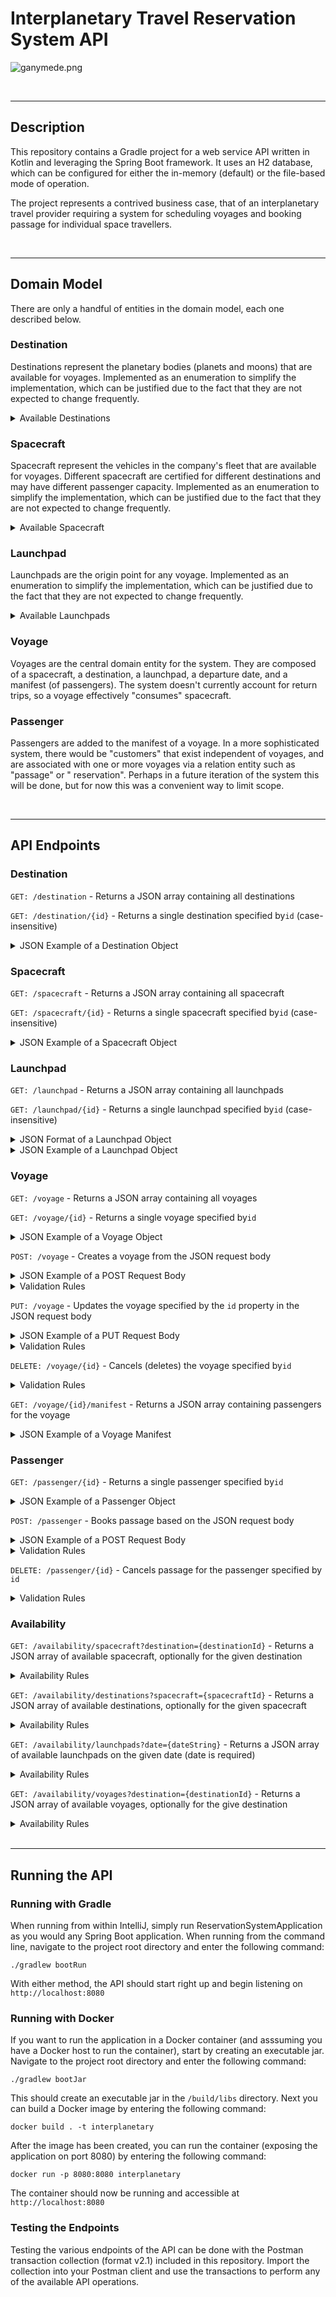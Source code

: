 # Interplanetary Travel Reservation System API

![ganymede.png](src/main/resources/ganymede.png)

<br>
<hr>

## Description ##

This repository contains a Gradle project for a web service API written in Kotlin and leveraging the Spring Boot framework. It uses an H2 database, which can be configured for either the in-memory (default) or the file-based mode of operation.

The project represents a contrived business case, that of an interplanetary travel provider requiring a system for
scheduling voyages and booking passage for individual space travellers.

<br>
<hr>

## Domain Model ##

There are only a handful of entities in the domain model, each one described below.

### Destination ###

Destinations represent the planetary bodies (planets and moons) that are available for voyages. Implemented as an
enumeration to simplify the implementation, which can be justified due to the fact that they are not expected to change
frequently.

<details>
    <summary>Available Destinations</summary>

- Callisto
- Europa
- Ganymede
- Io
- Luna
- Mars
- Titan
</details>

### Spacecraft ###

Spacecraft represent the vehicles in the company's fleet that are available for voyages. Different spacecraft are
certified for different destinations and may have different passenger capacity. Implemented as an enumeration to
simplify the implementation, which can be justified due to the fact that they are not expected to change frequently.

<details>
    <summary>Available Spacecraft</summary>

- UNS-001 (capacity of 100, certified for Luna only)
- UNS-002 (capacity of 100, certified for Luna only)
- UNS-003 (capacity of 100, certified for Luna only)
- UNS-004 (capacity of 60, certified for Luna and Mars only)
- UNS-005 (capacity of 60, certified for Luna and Mars only)
- UNS-006 (capacity of 60, certified for Luna and Mars only)
- UNS-007 (capacity of 60, certified for Luna and Mars only)
- UNS-008 (capacity of 20, certified for all destinations)
- UNS-009 (capacity of 20, certified for all destinations)
- UNS-010 (capacity of 20, certified for all destinations)
</details>

### Launchpad ###

Launchpads are the origin point for any voyage. Implemented as an enumeration to simplify the implementation, which can
be justified due to the fact that they are not expected to change frequently.

<details>
    <summary>Available Launchpads</summary>

- Launch Pad #1
- Launch Pad #2
- Launch Pad #3
</details>

### Voyage ###

Voyages are the central domain entity for the system. They are composed of a spacecraft, a destination, a launchpad, a
departure date, and a manifest (of passengers). The system doesn't currently account for return trips, so a voyage
effectively "consumes" spacecraft.

### Passenger ###

Passengers are added to the manifest of a voyage. In a more sophisticated system, there would be "customers" that exist
independent of voyages, and are associated with one or more voyages via a relation entity such as "passage" or "
reservation". Perhaps in a future iteration of the system this will be done, but for now this was a convenient way to
limit scope.

<br>
<hr>

## API Endpoints ##

### Destination ###

`GET: /destination` - Returns a JSON array containing all destinations

`GET: /destination/{id}` - Returns a single destination specified by`id` (case-insensitive)

<details>
    <summary>JSON Example of a Destination Object</summary>

```json
{
  "id": "EUROPA",
  "name": "Europa",
  "description": "Slightly smaller than Earth's Moon...",
  "diameter": "3,121 km",
  "gravity": "0.134 g",
  "orbit": "Orbits Jupiter once every 85 hours",
  "rotation": "Tidally locked with Jupiter",
  "day": "85 hours"
}
```
</details>

### Spacecraft ###

`GET: /spacecraft` - Returns a JSON array containing all spacecraft

`GET: /spacecraft/{id}` - Returns a single spacecraft specified by`id` (case-insensitive)

<details>
    <summary>JSON Example of a Spacecraft Object</summary>

```json
{
  "id": "UNS_008",
  "description": "United Nations Starship, Outer System Fleet",
  "designation": "UNS 008",
  "capacity": 20,
  "destinations": [
    "CALLISTO",
    "EUROPA",
    "GANYMEDE",
    "IO",
    "LUNA",
    "MARS",
    "TITAN"
  ]
}
```
</details>

### Launchpad ###

`GET: /launchpad` - Returns a JSON array containing all launchpads

`GET: /launchpad/{id}` - Returns a single launchpad specified by`id` (case-insensitive)

<details>
    <summary>JSON Format of a Launchpad Object</summary>

```json
{
  "id": "string",
  "description": "string",
  "designation": "string"
}
```
</details>

<details>
    <summary>JSON Example of a Launchpad Object</summary>

```json
{
  "id": "LP_001",
  "description": "Launch Pad #1",
  "designation": "LP1"
}
```
</details>

### Voyage ###

`GET: /voyage` - Returns a JSON array containing all voyages

`GET: /voyage/{id}` - Returns a single voyage specified by`id` 

<details>
    <summary>JSON Example of a Voyage Object</summary>

```json
{
  "id": 1,
  "spacecraft": {
    "id": "UNS_001",
    "description": "United Nations Starship, Lunar Fleet",
    "designation": "UNS 001",
    "capacity": 100,
    "destinations": [
      "LUNA"
    ]
  },
  "launchpad": {
    "id": "LP_001",
    "description": "Launch Pad #1",
    "designation": "LP1"
  },
  "destination": {
    "id": "LUNA",
    "name": "Luna",
    "description": "Luna is the only moon of Earth...",
    "diameter": "3,475 km",
    "gravity": "0.1654 g",
    "orbit": "Orbits Earth every 708 hours",
    "rotation": "Tidally locked with Earth",
    "day": "708 hours"
  },
  "departure": "2021-03-30T00:00:00.000+00:00"
}
```
</details>

`POST: /voyage` - Creates a voyage from the JSON request body

<details>
    <summary>JSON Example of a POST Request Body</summary>

```json
{
  "spacecraft": "UNS_001",
  "launchpad": "LP_001",
  "destination": "LUNA",
  "departure": "2021-03-30"
}
```
</details>

<details>
    <summary>Validation Rules</summary>

- The spacecraft must be available (not reserved for another voyage)
- The spacecraft must be certified for the destination
- The launchpad must be available on the departure date
- The departure date must be in the future
</details>

`PUT: /voyage` - Updates the voyage specified by the `id` property in the JSON request body

<details>
    <summary>JSON Example of a PUT Request Body</summary>

```json
{
  "id": 1,
  "spacecraft": "UNS_003",
  "launchpad": "LP_001",
  "departure": "2021-03-30"
}
```
</details>

<details>
    <summary>Validation Rules</summary>

- The spacecraft must be available (not reserved for another voyage)
- The spacecraft must be certified for the destination
- The launchpad must be available on the departure date
- The departure date must be in the future
</details>

`DELETE: /voyage/{id}` - Cancels (deletes) the voyage specified by`id`

<details>
    <summary>Validation Rules</summary>

- The manifest must be empty (no passengers)
- The departure date must be in the future
</details>

`GET: /voyage/{id}/manifest` - Returns a JSON array containing passengers for the voyage

<details>
    <summary>JSON Example of a Voyage Manifest</summary>

```json
[
  {
    "id": 1,
    "firstName": "Nick",
    "lastName": "Nicolosi"
  },
  {
    "id": 2,
    "firstName": "Nicole",
    "lastName": "Nicolosi"
  }
]
```
</details>


### Passenger ###

`GET: /passenger/{id}` - Returns a single passenger specified by`id`

<details>
    <summary>JSON Example of a Passenger Object</summary>

```json
{
  "id": 1,
  "firstName": "Nick",
  "lastName": "Nicolosi",
  "dateOfBirth": "1969-02-05T00:00:00.000+00:00",
  "voyage": {
    "id": 1,
    "spacecraft": {
      "id": "UNS_001",
      "description": "United Nations Starship, Lunar Fleet",
      "designation": "UNS 001",
      "capacity": 100,
      "destinations": [
        "LUNA"
      ]
    },
    "launchpad": {
      "id": "LP_001",
      "description": "Launch Pad #1",
      "designation": "LP1"
    },
    "destination": {
      "id": "LUNA",
      "name": "Luna",
      "description": "Luna is the only moon of Earth, and the fifth largest moon in the Solar System. It is one-quarter the diameter of Earth, making it the largest natural satellite in the Solar System relative to the size of its planet.",
      "diameter": "3,475 km",
      "gravity": "0.1654 g",
      "orbit": "Orbits Earth every 708 hours",
      "rotation": "Tidally locked with Earth",
      "day": "708 hours"
    },
    "departure": "2021-03-30T00:00:00.000+00:00"
  }
}
```
</details>

`POST: /passenger` - Books passage based on the JSON request body

<details>
    <summary>JSON Example of a POST Request Body</summary>

```json
{
  "voyageId": 1,
  "firstName": "Nick",
  "lastName": "Nicolosi",
  "dateOfBirth": "1969-02-05"
}
```
</details>

<details>
    <summary>Validation Rules</summary>

- The passenger date of birth must be in the past
- The departure date must be in the future
- The spacecraft must have capacity remaining
</details>

`DELETE: /passenger/{id}` - Cancels passage for the passenger specified by `id`

<details>
    <summary>Validation Rules</summary>

- The departure date must be in the future
</details>


### Availability ###

`GET: /availability/spacecraft?destination={destinationId}` - Returns a JSON array of available spacecraft, optionally for the given destination

<details>
    <summary>Availability Rules</summary>

- The spacecraft must be available (not reserved for another voyage)
- If a destination is specified, the spacecraft must be certified for the destination
</details>

`GET: /availability/destinations?spacecraft={spacecraftId}` - Returns a JSON array of available destinations, optionally for the given spacecraft

<details>
    <summary>Availability Rules</summary>

- An available spacecraft must be certified for the destination
- If a spacecraft is specified, that spacecraft must be available and certified for the destination
</details>

`GET: /availability/launchpads?date={dateString}` - Returns a JSON array of available launchpads on the given date (date is required)

<details>
    <summary>Availability Rules</summary>

- The launchpad must not be reserved for another voyage's departure date
</details>

`GET: /availability/voyages?destination={destinationId}` - Returns a JSON array of available voyages, optionally for the give destination

<details>
    <summary>Availability Rules</summary>

- The voyage must have a departure date in the future
- The spacecraft reserved for the voyage must have capacity remaining
- If a destination is specified, the voyage must have the same destination
</details>

<br>
<hr>

## Running the API ##

### Running with Gradle ###
When running from within IntelliJ, simply run ReservationSystemApplication as you would any Spring Boot application. 
When running from the command line, navigate to the project root directory and enter the following command:

`./gradlew bootRun`

With either method, the API should start right up and begin listening on `http://localhost:8080`

### Running with Docker ###
If you want to run the application in a Docker container (and asssuming you have a Docker host to run the container), start by creating an executable jar.  Navigate to the project root directory and enter the following command:

`./gradlew bootJar`

This should create an executable jar in the `/build/libs` directory.  Next you can build a Docker image by entering the following command:

`docker build . -t interplanetary`

After the image has been created, you can run the container (exposing the application on port 8080) by entering the following command:

`docker run -p 8080:8080 interplanetary`

The container should now be running and accessible at `http://localhost:8080`

### Testing the Endpoints ###

Testing the various endpoints of the API can be done with the Postman transaction collection (format v2.1) included in this repository.  Import the collection into your Postman client and use the transactions to perform any of the available API operations.